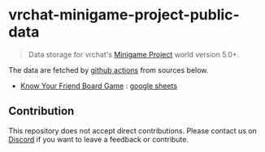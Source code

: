 # vrchat-minigame-project-public-data

> Data storage for vrchat's [Minigame Project](https://vrchat.com/home/world/wrld_0cccf522-dac9-4f40-96df-1413576debf9) world version 5.0+.

The data are fetched by [github actions](https://github.com/IkaWaAyuMu/vrchat-minigame-project-public/actions) from sources below.

- [Know Your Friend Board Game](./data/KnowYourFriendBoardGame/) : [google sheets](https://docs.google.com/spreadsheets/d/1rTndAgSkkF9psfG35G9jVY4yIRuFtBMSmheX1UBYrFY/edit?usp=sharing)

## Contribution

This repository does not accept direct contributions. Please contact us on [Discord](https://discord.gg/rddHHY9) if you want to leave a feedback or contribute.
